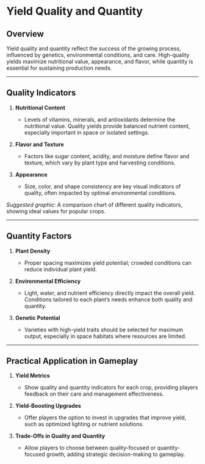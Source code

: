 # Yield Quality and Quantity

## Overview
Yield quality and quantity reflect the success of the growing process, influenced by genetics, environmental conditions, and care. High-quality yields maximize nutritional value, appearance, and flavor, while quantity is essential for sustaining production needs.

---

## Quality Indicators

1. **Nutritional Content**  
   - Levels of vitamins, minerals, and antioxidants determine the nutritional value. Quality yields provide balanced nutrient content, especially important in space or isolated settings.

2. **Flavor and Texture**  
   - Factors like sugar content, acidity, and moisture define flavor and texture, which vary by plant type and harvesting conditions.

3. **Appearance**  
   - Size, color, and shape consistency are key visual indicators of quality, often impacted by optimal environmental conditions.

*Suggested graphic:* A comparison chart of different quality indicators, showing ideal values for popular crops.

---

## Quantity Factors

1. **Plant Density**  
   - Proper spacing maximizes yield potential; crowded conditions can reduce individual plant yield.

2. **Environmental Efficiency**  
   - Light, water, and nutrient efficiency directly impact the overall yield. Conditions tailored to each plant’s needs enhance both quality and quantity.

3. **Genetic Potential**  
   - Varieties with high-yield traits should be selected for maximum output, especially in space habitats where resources are limited.

---

## Practical Application in Gameplay

1. **Yield Metrics**  
   - Show quality and quantity indicators for each crop, providing players feedback on their care and management effectiveness.

2. **Yield-Boosting Upgrades**  
   - Offer players the option to invest in upgrades that improve yield, such as optimized lighting or nutrient solutions.

3. **Trade-Offs in Quality and Quantity**  
   - Allow players to choose between quality-focused or quantity-focused growth, adding strategic decision-making to gameplay.
